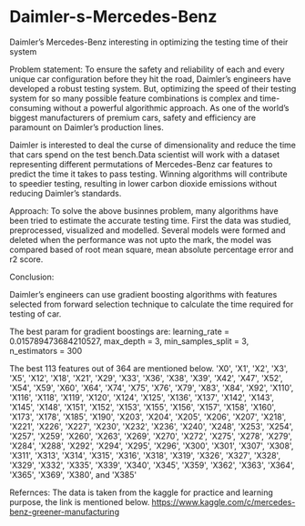 # Daimler-s-Mercedes-Benz
Daimler’s Mercedes-Benz interesting in optimizing the testing time of their system

Problem statement: To ensure the safety and reliability of each and every unique car configuration before they hit the road, Daimler’s engineers have developed a robust testing system. But, optimizing the speed of their testing system for so many possible feature combinations is complex and time-consuming without a powerful algorithmic approach. As one of the world’s biggest manufacturers of premium cars, safety and efficiency are paramount on Daimler’s production lines.

Daimler is interested to deal the curse of dimensionality and reduce the time that cars spend on the test bench.Data scientist will work with a dataset representing different permutations of Mercedes-Benz car features to predict the time it takes to pass testing. Winning algorithms will contribute to speedier testing, resulting in lower carbon dioxide emissions without reducing Daimler’s standards.



Approach: To solve the above businnes problem, many algorithms have been tried to estimate the accurate testing time. First the data was studied, preprocessed, visualized and modelled. Several models were formed and deleted when the performance was not upto the mark, the model was compared based of root mean square, mean absolute percentage error and r2 score. 

Conclusion:

Daimler’s engineers can use gradient boosting algorithms with features selected from forward selection technique to calculate the time required for testing of car. 

The best param for gradient boostings are:
learning_rate = 0.015789473684210527,
max_depth = 3,
min_samples_split = 3,
n_estimators = 300

The best 113 features out of 364 are mentioned below.
 'X0',
 'X1',
 'X2',
 'X3',
 'X5',
 'X12',
 'X18',
 'X21',
 'X29',
 'X33',
 'X36',
 'X38',
 'X39',
 'X42',
 'X47',
 'X52',
 'X54',
 'X59',
 'X60',
 'X64',
 'X74',
 'X75',
 'X76',
 'X79',
 'X83',
 'X84',
 'X92',
 'X110',
 'X116',
 'X118',
 'X119',
 'X120',
 'X124',
 'X125',
 'X136',
 'X137',
 'X142',
 'X143',
 'X145',
 'X148',
 'X151',
 'X152',
 'X153',
 'X155',
 'X156',
 'X157',
 'X158',
 'X160',
 'X173',
 'X178',
 'X185',
 'X190',
 'X203',
 'X204',
 'X205',
 'X206',
 'X207',
 'X218',
 'X221',
 'X226',
 'X227',
 'X230',
 'X232',
 'X236',
 'X240',
 'X248',
 'X253',
 'X254',
 'X257',
 'X259',
 'X260',
 'X263',
 'X269',
 'X270',
 'X272',
 'X275',
 'X278',
 'X279',
 'X284',
 'X288',
 'X292',
 'X294',
 'X295',
 'X296',
 'X300',
 'X301',
 'X307',
 'X308',
 'X311',
 'X313',
 'X314',
 'X315',
 'X316',
 'X318',
 'X319',
 'X326',
 'X327',
 'X328',
 'X329',
 'X332',
 'X335',
 'X339',
 'X340',
 'X345',
 'X359',
 'X362',
 'X363',
 'X364',
 'X365',
 'X369',
 'X380',
 and 'X385'
 
 Refernces: The data is taken from the kaggle for practice and learning purpose, the link is mentioned below.
 https://www.kaggle.com/c/mercedes-benz-greener-manufacturing
 
